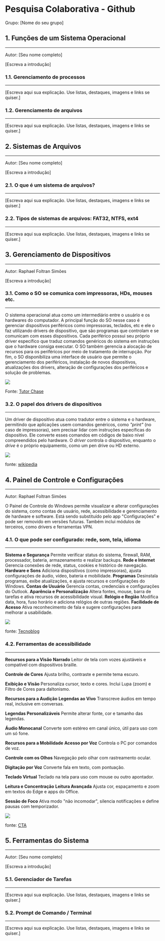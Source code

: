 # Pesquisa Colaborativa - Github

Grupo: [Nome do seu grupo]

## 1. Funções de um Sistema Operacional
---

Autor: [Seu nome completo]

[Escreva a introdução]

### 1.1. Gerenciamento de processos
---

[Escreva aqui sua explicação. Use listas, destaques, imagens e links se quiser.]

### 1.2. Gerenciamento de arquivos
---

[Escreva aqui sua explicação. Use listas, destaques, imagens e links se quiser.]


## 2. Sistemas de Arquivos
---

Autor: [Seu nome completo]

[Escreva a introdução]

### 2.1. O que é um sistema de arquivos?
---

[Escreva aqui sua explicação. Use listas, destaques, imagens e links se quiser.]

### 2.2. Tipos de sistemas de arquivos: FAT32, NTFS, ext4
---

[Escreva aqui sua explicação. Use listas, destaques, imagens e links se quiser.]


## 3. Gerenciamento de Dispositivos
---

Autor: Raphael Foltran Simões

[Escreva a introdução]

### 3.1. Como o SO se comunica com impressoras, HDs, mouses etc.
---

O sistema operacional atua como um intermediário entre o usuário e os hardwares do computador. A principal função do SO nesse caso é gerenciar dispositivos periféricos como impressoras, teclados, etc e ele o faz utilizando drivers de dispositivo, que são programas que controlam e se comunicam com esses dispositivos. Cada periférico possui seu próprio driver específico que traduz comandos genéricos do sistema em instruções que o hardware consiga executar. O SO também gerencia a alocação de recursos para os periféricos por meio de tratamento de interrupção. Por fim, o SO disponibiliza uma interface de usuário que permite o gerenciamento dos periféricos, instalação de novos dispositivos, atualizações dos drivers, alteração de configurações dos periféricos e solução de problemas.

![](https://img.freepik.com/vetores-gratis/acessorios-para-computador-e-icones-perifericos-pretos-conjunto-de-ilustracao-vetorial-isolada_1284-2744.jpg?semt=ais_hybrid&w=740)

Fonte: [Tutor Chase](https://www.tutorchase.com/answers/ib/computer-science/how-do-operating-systems-manage-peripheral-devices)

### 3.2. O papel dos drivers de dispositivos
---

Um driver de dispositivo atua como tradutor entre o sistema e o hardware, permitindo que aplicações usem comandos genéricos, como *"print"* (no caso de impressoras), sem precisar lidar com instruções específicas do dispositivo. Ele converte esses comandos em códigos de baixo nível compreendidos pelo hardware. O *driver* controla o dispositivo, enquanto o *drive* é o próprio equipamento, como um pen drive ou HD externo.

![](https://learn.microsoft.com/pt-br/windows-hardware/drivers/gettingstarted/images/whatisadriver02.png)

fonte: [wikipedia](https://pt.wikipedia.org/wiki/Driver_de_dispositivo)



## 4. Painel de Controle e Configurações
---

Autor: Raphael Foltran Simões

O Painel de Controle do Windows permite visualizar e alterar configurações do sistema, como contas de usuário, rede, acessibilidade e gerenciamento de hardware e software. Está sendo substituído pelo app "Configurações" e pode ser removido em versões futuras. Também inclui módulos de terceiros, como drivers e ferramentas VPN.


### 4.1. O que pode ser configurado: rede, som, tela, idioma
---

**Sistema e Segurança**
 Permite verificar status do sistema, firewall, RAM, processador, bateria, armazenamento e realizar backups.
**Rede e Internet**
 Gerencia conexões de rede, status, cookies e histórico de navegação.
**Hardware e Sons**
 Adiciona dispositivos (como impressoras), ajusta configurações de áudio, vídeo, bateria e mobilidade.
**Programas**
 Desinstala programas, exibe atualizações, e ajusta recursos e configurações do Windows.
**Contas de Usuário**
 Gerencia contas, credenciais e configurações do Outlook.
**Aparência e Personalização**
 Altera fontes, mouse, barra de tarefas e ativa recursos de acessibilidade visual.
**Relógio e Região**
 Modifica data, hora, fuso horário e adiciona relógios de outras regiões.
**Facilidade de Acesso**
 Ativa reconhecimento de fala e sugere configurações para melhorar a usabilidade.

![](https://s2-techtudo.glbimg.com/_PwrPkjYh_A6XtlBbhFH_uh7pgk=/0x0:695x491/984x0/smart/filters:strip_icc()/i.s3.glbimg.com/v1/AUTH_08fbf48bc0524877943fe86e43087e7a/internal_photos/bs/2021/w/8/UQ4fhpQeCUW4aKkZ9llQ/2015-06-19-captura-de-tela-2015-06-13-as-202914.png)

fonte: [Tecnoblog](https://tecnoblog.net/responde/para-que-serve-o-painel-de-controle-do-windows/)

### 4.2. Ferramentas de acessibilidade
---

**Recursos para a Visão**
**Narrado**
Leitor de tela com vozes ajustáveis e compatível com dispositivos braille.


**Controle de Cores**
Ajusta brilho, contraste e permite tema escuro.


**Exibição e Visão**
Personaliza cursor, texto e cores. Inclui Lupa (zoom) e Filtro de Cores para daltonismo.


**Recursos para a Audição**
**Legendas ao Vivo**
Transcreve áudios em tempo real, inclusive em conversas.


**Legendas Personalizáveis**
Permite alterar fonte, cor e tamanho das legendas.


**Áudio Monocanal**
Converte som estéreo em canal único, útil para uso com um só fone.


**Recursos para a Mobilidade**
**Acesso por Voz**
Controla o PC por comandos de voz.


**Controle com os Olhos**
Navegação pelo olhar com rastreamento ocular.


**Digitação por Voz**
Converte fala em texto, com pontuação.


**Teclado Virtual**
Teclado na tela para uso com mouse ou outro apontador.


**Leitura e Concentração**
**Leitura Avançada**
Ajusta cor, espaçamento e zoom em textos do Edge e apps do Office.


**Sessão de Foco**
Ativa modo "não incomodar", silencia notificações e define pausas com temporizador.

![](https://cta.ifrs.edu.br/wp-content/uploads/sites/3/2023/03/Ferramentas-W11.png)

fonte: [CTA](https://cta.ifrs.edu.br/ferramentas-de-acessibilidade-no-windows-11/)



## 5. Ferramentas do Sistema
---

Autor: [Seu nome completo]

[Escreva a introdução]

### 5.1. Gerenciador de Tarefas
---

[Escreva aqui sua explicação. Use listas, destaques, imagens e links se quiser.]

### 5.2. Prompt de Comando / Terminal
---

[Escreva aqui sua explicação. Use listas, destaques, imagens e links se quiser.]

